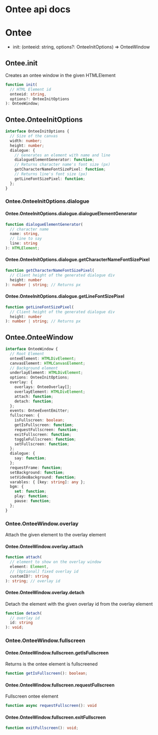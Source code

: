 # Ontee api docs

# Ontee

- init: (onteeid: string, options?: OnteeInitOptions) => OnteeWindow

## Ontee.init

Creates an ontee window in the given HTMLElement

```ts
function init(
  // HTML Element id
  onteeid: string,
  options?: OnteeInitOptions
): OnteeWindow;
```

## Ontee.OnteeInitOptions

```ts
interface OnteeInitOptions {
  // Size of the canvas
  width: number;
  height: number;
  dialogue: {
    // Generates an element with name and line
    dialogueElementGenerator: function;
    // Returns character name's font size (px)
    getCharacterNameFontSizePixel: function;
    // Returns line's font size (px)
    getLineFontSizePixel: function;
  };
}
```

### Ontee.OnteeInitOptions.dialogue

#### Ontee.OnteeInitOptions.dialogue.dialogueElementGenerator

```ts
function dialogueElementGenerator(
  // character name
  name: string,
  // line to say
  line: string
): HTMLElement;
```

#### Ontee.OnteeInitOptions.dialogue.getCharacterNameFontSizePixel

```ts
function getCharacterNameFontSizePixel(
  // Client height of the generated dialogue div
  height: number
): number | string; // Returns px
```

#### Ontee.OnteeInitOptions.dialogue.getLineFontSizePixel

```ts
function getLineFontSizePixel(
  // Client height of the generated dialogue div
  height: number
): number | string; // Returns px
```

## Ontee.OnteeWindow

```ts
interface OnteeWindow {
  // Root Element
  onteeElement: HTMLDivElement;
  canvasElement: HTMLCanvasElement;
  // Background element
  underlayElement: HTMLDivElement;
  options: OnteeInitOptions;
  overlay: {
    overlays: OnteeOverlay[];
    overlayElement: HTMLDivElement;
    attach: function;
    detach: function;
  };
  events: OnteeEventEmitter;
  fullscreen: {
    isFullscreen: boolean;
    getIsFullscreen: function;
    requestFullscreen: function;
    exitFullscreen: function;
    toggleFullscreen: function;
    setFullscreen: function;
  };
  dialogue: {
    say: function;
  };
  requestFrame: function;
  setBackground: function;
  setVideoBackground: function;
  varables: { [key: string]: any };
  bgm: {
    set: function;
    play: function;
    pause: function;
  };
}
```

### Ontee.OnteeWindow.overlay

Attach the given element to the overlay element

#### Ontee.OnteeWindow.overlay.attach

```ts
function attach(
  // element to show on the overlay window
  element: Element,
  // [Optional] fixed overlay id
  customID?: string
): string; // overlay id
```

#### Ontee.OnteeWindow.overlay.detach

Detach the element with the given overlay id from the overlay element

```ts
function detach(
  // overlay id
  id: string
): void;
```

### Ontee.OnteeWindow.fullscreen

#### Ontee.OnteeWindow.fullscreen.getIsFullscreen

Returns is the ontee element is fullscreened

```ts
function getIsFullscreen(): boolean;
```

#### Ontee.OnteeWindow.fullscreen.requestFullscreen

Fullscreen ontee element

```ts
function async requestFullscreen(): void
```

#### Ontee.OnteeWindow.fullscreen.exitFullscreen

```ts
function exitFullscreen(): void;
```
